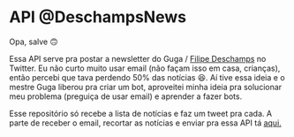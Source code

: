 # API @DeschampsNews

Opa, salve 🙃

Essa API serve pra postar a newsletter do Guga / [Filipe Deschamps](https://github.com/filipedeschamps) no Twitter. Eu não curto muito usar email (não façam isso em casa, crianças), então percebi que tava perdendo 50% das notícias 😆. Aí tive essa ideia e o mestre Guga liberou pra criar um bot, aproveitei minha ideia pra solucionar meu problema (preguiça de usar email) e aprender a fazer bots.

Esse repositório só recebe a lista de notícias e faz um tweet pra cada. A parte de receber o email, recortar as notícias e enviar pra essa API tá [aqui.](https://github.com/guilhermeSMartins/deschamps-twitter-bot-imap)

